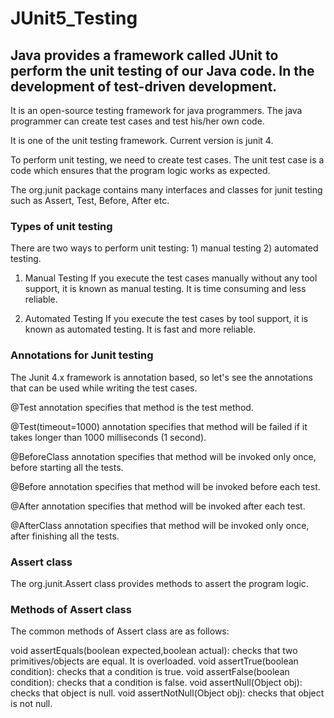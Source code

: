 # JUnit5_Testing
## Java provides a framework called JUnit to perform the unit testing of our Java code. In the development of test-driven development.

It is an open-source testing framework for java programmers. The java programmer can create test cases and test his/her own code.

It is one of the unit testing framework. Current version is junit 4.

To perform unit testing, we need to create test cases. The unit test case is a code which ensures that the program logic works as expected.

The org.junit package contains many interfaces and classes for junit testing such as Assert, Test, Before, After etc.

### Types of unit testing
There are two ways to perform unit testing: 1) manual testing 2) automated testing.

1) Manual Testing
If you execute the test cases manually without any tool support, it is known as manual testing. It is time consuming and less reliable.

2) Automated Testing
If you execute the test cases by tool support, it is known as automated testing. It is fast and more reliable.

### Annotations for Junit testing
The Junit 4.x framework is annotation based, so let's see the annotations that can be used while writing the test cases.

@Test annotation specifies that method is the test method.

@Test(timeout=1000) annotation specifies that method will be failed if it takes longer than 1000 milliseconds (1 second).

@BeforeClass annotation specifies that method will be invoked only once, before starting all the tests.


@Before annotation specifies that method will be invoked before each test.

@After annotation specifies that method will be invoked after each test.

@AfterClass annotation specifies that method will be invoked only once, after finishing all the tests.


### Assert class
The org.junit.Assert class provides methods to assert the program logic.

### Methods of Assert class
The common methods of Assert class are as follows:


void assertEquals(boolean expected,boolean actual): checks that two primitives/objects are equal. It is overloaded.
void assertTrue(boolean condition): checks that a condition is true.
void assertFalse(boolean condition): checks that a condition is false.
void assertNull(Object obj): checks that object is null.
void assertNotNull(Object obj): checks that object is not null.
